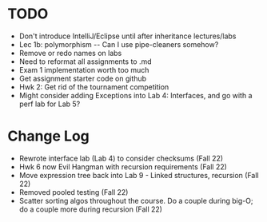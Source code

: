 # TODO
- Don't introduce IntelliJ/Eclipse until after inheritance lectures/labs
- Lec 1b: polymorphism -- Can I use pipe-cleaners somehow?
- Remove or redo names on labs
- Need to reformat all assignments to .md
- Exam 1 implementation worth too much
- Get assignment starter code on github
- Hwk 2: Get rid of the tournament competition
- Might consider adding Exceptions into Lab 4: Interfaces, and go with a perf lab for Lab 5?

# Change Log
- Rewrote interface lab (Lab 4) to consider checksums (Fall 22)
- Hwk 6 now Evil Hangman with recursion requirements (Fall 22)
- Move expression tree back into Lab 9 - Linked structures, recursion (Fall 22)
- Removed pooled testing (Fall 22)
- Scatter sorting algos throughout the course. Do a couple during big-O; do a couple more during recursion (Fall 22)
